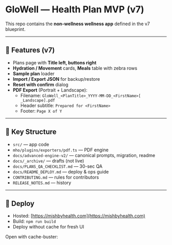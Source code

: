 # GloWell — Health Plan MVP (v7)

This repo contains the **non-wellness wellness app** defined in the v7 blueprint.

---

## 🌿 Features (v7)
- Plans page with **Title left, buttons right**
- **Hydration / Movement** cards, **Meals** table with zebra rows
- **Sample plan** loader
- **Import / Export JSON** for backup/restore
- **Reset with confirm** dialog
- **PDF Export** (Portrait + Landscape):
  - Filename: `GloWell_<PlanTitle>_YYYY-MM-DD_<FirstName>[ _Landscape].pdf`
  - Header subtitle: `Prepared for <FirstName>`
  - Footer: `Page X of Y`

---

## 📂 Key Structure
- `src/` — app code
- `mho/plugins/exporters/pdf.ts` — PDF engine
- `docs/advanced-engine-v2/` — canonical prompts, migration, readme
- `docs/_archive/` — drafts (not live)
- `docs/PLANS_QA_CHECKLIST.md` — 30-sec QA
- `docs/README_DEPLOY.md` — deploy & ops guide
- `CONTRIBUTING.md` — rules for contributors
- `RELEASE_NOTES.md` — history

---

## 🚀 Deploy
- Hosted: [https://mishbyhealth.com](https://mishbyhealth.com)
- Build: `npm run build`
- Deploy without cache for fresh UI

Open with cache-buster:

